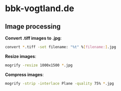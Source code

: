 # bbk-vogtland.de

## Image processing

**Convert .tiff images to .jpg**:

```sh
convert *.tiff -set filename: "%t" %[filename:].jpg
```

**Resize images**:

```sh
mogrify -resize 1000x1500 *.jpg
```

**Compress images**:

```sh
mogrify -strip -interlace Plane -quality 75% *.jpg
```
